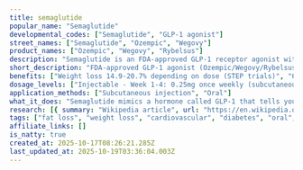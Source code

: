```yaml
---
title: semaglutide
popular_name: "Semaglutide"
developmental_codes: ["Semaglutide", "GLP-1 agonist"]
street_names: ["Semaglutide", "Ozempic", "Wegovy"]
product_names: ["Ozempic", "Wegovy", "Rybelsus"]
description: "Semaglutide is an FDA-approved GLP-1 receptor agonist with 94% structural homology to human GLP-1, manufactured by Novo Nordisk as Ozempic (diabetes, 0.25-2mg weekly injection), Wegovy (obesity, up to 2.4mg weekly injection), and Rybelsus (diabetes, 3-14mg daily oral). Activates GLP-1 receptors in the gastrointestinal tract, pancreas, and brain to reduce appetite, delay gastric emptying, increase insulin release, and lower glucagon secretion. STEP trials demonstrated 14.9-17.4% mean weight loss at 68 weeks (2.4mg dose), with 69-79% achieving ≥10% weight loss. STEP UP trial showed 20.7% weight loss with 7.2mg dose at 72 weeks. SELECT cardiovascular outcomes trial showed 20% reduction in major adverse cardiac events (HR 0.80) in patients with obesity and preexisting cardiovascular disease but without diabetes. FDA-approved March 2024 for reducing cardiovascular death, heart attack, and stroke risk. Also approved for metabolic-associated steatohepatitis (MASH). Most common side effects are gastrointestinal (nausea affecting up to 20%, vomiting, diarrhea, constipation), typically transient and mild-to-moderate. Notable concerns include possible gastroparesis, 85% increased risk of non-arteritic anterior ischemic optic neuropathy (NAION), and thyroid cancer warnings from rodent studies (though human incidence <1%). Available in both injection (89% bioavailability) and oral forms (0.4-1% bioavailability). Gradual titration over 12-16 weeks minimizes gastrointestinal side effects."
short_description: "FDA-approved GLP-1 agonist (Ozempic/Wegovy/Rybelsus) with 15-21% weight loss and 20% cardiovascular risk reduction. Nausea common, NAION risk noted."
benefits: ["Weight loss 14.9-20.7% depending on dose (STEP trials)", "69-79% achieve ≥10% weight loss, 51-64% achieve ≥15%", "20% reduction in major adverse cardiovascular events (SELECT trial)", "Reduced cardiovascular death, heart attack, and stroke risk", "Improved blood glucose control and HbA1c reduction", "Enhanced insulin sensitivity and reduced glucagon", "Delayed gastric emptying and appetite suppression", "Benefits in heart failure patients (HR 0.72 for MACE)", "Metabolic-associated steatohepatitis (MASH) treatment", "Available in oral (Rybelsus) and injectable forms"]
dosage_levels: ["Injectable - Week 1-4: 0.25mg once weekly (subcutaneous)", "Injectable - Week 5-8: 0.5mg once weekly", "Injectable - Week 9-12: 1.0mg once weekly", "Injectable - Week 13+: 2.0mg (Ozempic) or 2.4mg (Wegovy) maximum", "Injectable - Higher dose: 7.2mg weekly (experimental, 20.7% weight loss)", "Oral Rybelsus - Days 1-30: 3mg daily on empty stomach", "Oral Rybelsus - Days 31-60: 7mg daily", "Oral Rybelsus - Day 61+: 14mg daily maximum", "Take oral form with ≤4oz water, wait 30 min before eating", "Gradual titration over 12-16 weeks reduces GI side effects"]
application_methods: ["Subcutaneous injection", "Oral"]
what_it_does: "Semaglutide mimics a hormone called GLP-1 that tells your brain you're full, slows down how fast your stomach empties, and helps your pancreas release insulin. This leads to significant weight loss, better blood sugar control, and reduced risk of heart attacks and strokes."
research: [{ summary: "Wikipedia article", url: "https://en.wikipedia.org/wiki/semaglutide" }, { summary: "PubMed database search", url: "https://pubmed.ncbi.nlm.nih.gov/?term=semaglutide" }, { summary: "Clinical trials search", url: "https://clinicaltrials.gov/search?term=semaglutide" }, { summary: "STEP 1 trial weight loss results", url: "https://www.nejm.org/doi/full/10.1056/NEJMoa2032183" }, { summary: "SELECT trial cardiovascular outcomes", url: "https://www.nejm.org/doi/full/10.1056/NEJMoa2307563" }, { summary: "STEP program comprehensive review", url: "https://www.tandfonline.com/doi/full/10.1080/00325481.2022.2147326" }, { summary: "NAION vision risk study", url: "https://pubmed.ncbi.nlm.nih.gov/41104517/" }, { summary: "Carpal tunnel surgery outcomes", url: "https://pubmed.ncbi.nlm.nih.gov/41105066/" }, { summary: "StatPearls comprehensive review", url: "https://www.ncbi.nlm.nih.gov/books/NBK603723/" }]
tags: ["fat loss", "weight loss", "cardiovascular", "diabetes", "oral", "subcutaneous"]
affiliate_links: []
is_natty: true
created_at: 2025-10-17T08:26:21.285Z
last_updated_at: 2025-10-19T03:36:04.003Z
---
```

